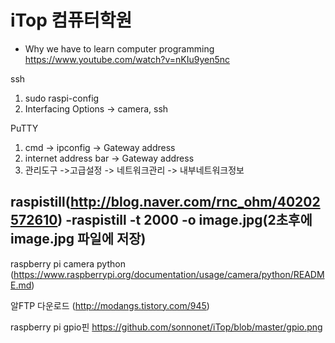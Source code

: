 # iTop 컴퓨터학원

- Why we have to learn computer programming
https://www.youtube.com/watch?v=nKIu9yen5nc

ssh
1. sudo raspi-config
2. Interfacing Options
 -> camera, ssh
 
PuTTY
1. cmd -> ipconfig -> Gateway address
2. internet address bar -> Gateway address
3. 관리도구 ->고급설정 -> 네트워크관리 -> 내부네트워크정보

raspistill(http://blog.naver.com/rnc_ohm/40202572610)
-raspistill -t 2000 -o image.jpg(2초후에 image.jpg 파일에 저장)
-



raspberry pi camera python
(https://www.raspberrypi.org/documentation/usage/camera/python/README.md)

알FTP 다운로드
(http://modangs.tistory.com/945)

raspberry pi gpio핀
https://github.com/sonnonet/iTop/blob/master/gpio.png
